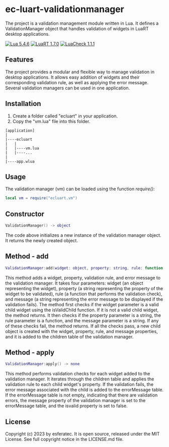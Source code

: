 # ec-luart-validationmanager

The project is a validation management module written in Lua. It defines a ValidationManager object that handles validation of widgets in LuaRT desktop applications.

[![Lua 5.4.6](https://badgen.net/badge/Lua/5.4.6/yellow)](https://github.com/lua/lua)
[![LuaRT 1.7.0](https://badgen.net/badge/LuaRT/1.7.0/blue)](https://github.com/samyeyo/LuaRT)
[![LuaCheck 1.1.1](https://badgen.net/badge/LuaCheck/1.1.1/green)](https://github.com/lunarmodules/luacheck)

## Features

The project provides a modular and flexible way to manage validation in desktop applications. It allows  easy addition of widgets and their corresponding validation rule, as well as applying the error message. Several validation managers can be used in one application.

## Installation

1. Create a folder called "ecluart" in your application.
2. Copy the "vm.lua" file into this folder.

```text
[application]
|
|----ecluart
|   |
|   |----vm.lua
|   |----...
|
|----app.wlua
```

## Usage

The validation manager (vm) can be loaded using the function *require()*:

```lua
local vm = require("ecluart.vm") 
```

## Constructor

```Lua
ValidationManager() -> object
```

The code above initializes a new instance of the validation manager object. It returns the newly created object.

## Method - add

```Lua
ValidationManager:add(widget: object, property: string, rule: function, message: string) -> none
```

This method adds a widget, property, validation rule, and error message to the validation manager. It takes four parameters: widget (an object representing the widget), property (a string representing the property of the widget to be validated), rule (a function that performs the validation check), and message (a string representing the error message to be displayed if the validation fails). The method first checks if the widget parameter is a valid child widget using the isValidChild function. If it is not a valid child widget, the method returns. It then checks if the property parameter is a string, the rule parameter is a function, and the message parameter is a string. If any of these checks fail, the method returns. If all the checks pass, a new child object is created with the widget, property, rule, and message properties, and it is added to the children table of the validation manager.

## Method - apply

```Lua
ValidationManager:apply() -> none
```

This method performs validation checks for each widget added to the validation manager. It iterates through the children table and applies the validation rule to each child widget's property. If the validation fails, the error message associated with the child is added to the errorMessage table. If the errorMessage table is not empty, indicating that there are validation errors, the message property of the validation manager is set to the errorMessage table, and the isvalid property is set to false.

## License

Copyright (c) 2023 by esferatec.
It is open source, released under the MIT License.
See full copyright notice in the LICENSE.md file.
